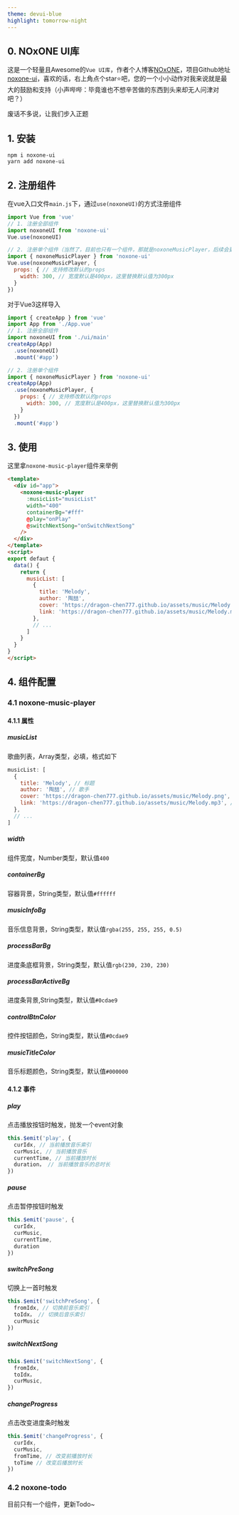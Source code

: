 ```yaml
---
theme: devui-blue
highlight: tomorrow-night
---
```

## 0. NOxONE UI库
这是一个轻量且Awesome的`Vue UI库`，作者个人博客[NOxONE](https://dragon-chen777.github.io/NOxONE)，项目Github地址[noxone-ui](https://github.com/Dragon-chen777/noxone-ui)，喜欢的话，右上角点个star⭐吧，您的一个小小动作对我来说就是最大的鼓励和支持（小声哔哔：毕竟谁也不想辛苦做的东西到头来却无人问津对吧？）

废话不多说，让我们步入正题
## 1. 安装
```sheel
npm i noxone-ui
yarn add noxone-ui
```

## 2. 注册组件
在vue入口文件`main.js`下，通过`use(noxoneUI)`的方式注册组件
```js
import Vue from 'vue'
// 1. 注册全部组件
import noxoneUI from 'noxone-ui'
Vue.use(noxoneUI)

// 2. 注册单个组件（当然了，目前也只有一个组件，那就是noxoneMusicPlayer，后续会更新的~）
import { noxoneMusicPlayer } from 'noxone-ui'
Vue.use(noxoneMusicPlayer, {
  props: { // 支持修改默认的props
    width: 300, // 宽度默认是400px，这里替换默认值为300px
  }
})
```
对于Vue3这样导入
```js
import { createApp } from 'vue'
import App from './App.vue'
// 1. 注册全部组件
import noxoneUI from './ui/main'
createApp(App)
  .use(noxoneUI)
  .mount('#app')

// 2. 注册单个组件
import { noxoneMusicPlayer } from 'noxone-ui'
createApp(App)
  .use(noxoneMusicPlayer, {
    props: { // 支持修改默认的props
      width: 300, // 宽度默认是400px，这里替换默认值为300px
    }
  })
  .mount('#app')
```

## 3. 使用
这里拿`noxone-music-player`组件来举例
```html
<template>
  <div id="app">
    <noxone-music-player 
      :musicList="musicList"
      width="400"
      containerBg="#fff"
      @play="onPlay"
      @switchNextSong="onSwitchNextSong"
    />
  </div>
</template>
<script>
export defaut {
  data() {
    return {
      musicList: [
        {
          title: 'Melody',
          author: '陶喆',
          cover: 'https://dragon-chen777.github.io/assets/music/Melody.png',
          link: 'https://dragon-chen777.github.io/assets/music/Melody.mp3',
        },
        // ...
      ]
    }
  }
}
</script>
```

## 4. 组件配置
### 4.1 noxone-music-player
#### 4.1.1 属性
##### musicList
歌曲列表，Array类型，必填，格式如下
```js
musicList: [
  {
    title: 'Melody', // 标题
    author: '陶喆', // 歌手
    cover: 'https://dragon-chen777.github.io/assets/music/Melody.png', // 封面
    link: 'https://dragon-chen777.github.io/assets/music/Melody.mp3', // 链接
  },
  // ...
]
```
##### width
组件宽度，Number类型，默认值`400`
##### containerBg
容器背景，String类型，默认值`#ffffff`
##### musicInfoBg
音乐信息背景，String类型，默认值`rgba(255, 255, 255, 0.5)`
##### processBarBg
进度条底框背景，String类型，默认值`rgb(230, 230, 230)`
##### processBarActiveBg
进度条背景,String类型，默认值`#0cdae9`
##### controlBtnColor
控件按钮颜色，String类型，默认值`#0cdae9`
##### musicTitleColor
音乐标题颜色，String类型，默认值`#000000`

#### 4.1.2 事件
##### play
点击播放按钮时触发，抛发一个event对象
```js
this.$emit('play', { 
  curIdx, // 当前播放音乐索引
  curMusic, // 当前播放音乐
  currentTime, // 当前播放时长
  duration， // 当前播放音乐的总时长
})
```
##### pause
点击暂停按钮时触发
```js
this.$emit('pause', { 
  curIdx,
  curMusic,
  currentTime,
  duration
})
```
##### switchPreSong
切换上一首时触发
```js
this.$emit('switchPreSong', {
  fromIdx, // 切换前音乐索引
  toIdx， // 切换后音乐索引
  curMusic
})
```
##### switchNextSong
```js
this.$emit('switchNextSong', {
  fromIdx, 
  toIdx，
  curMusic,
})
```
##### changeProgress
点击改变进度条时触发
```js
this.$emit('changeProgress', {
  curIdx,
  curMusic,
  fromTime, // 改变前播放时长
  toTime // 改变后播放时长
})
```
### 4.2 noxone-todo
目前只有一个组件，更新Todo~